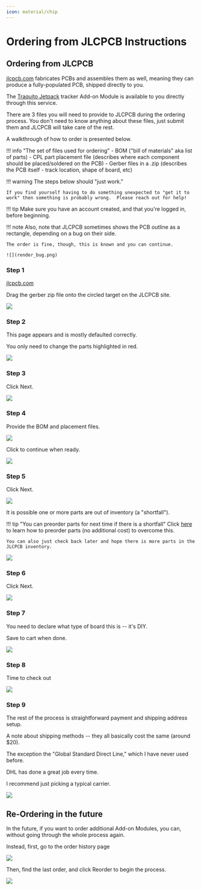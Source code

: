 ```yaml
---
icon: material/chip
---
```


# Ordering from JLCPCB Instructions

## Ordering from JLCPCB

[jlcpcb.com](https://jlcpcb.com/) fabricates PCBs and assembles them as well, meaning they can produce a fully-populated PCB, shipped directly to you.

The [Traquito Jetpack](../../tracker/README.md#hardware-design-file-downloads) tracker Add-on Module is available to you directly through this service.

There are 3 files you will need to provide to JLCPCB during the ordering process.  You don't need to know anything about these files, just submit them and JLCPCB will take care of the rest.

A walkthrough of how to order is presented below.

!!! info "The set of files used for ordering"
    - BOM ("bill of materials" aka list of parts)
    - CPL part placement file (describes where each component should be placed/soldered on the PCB)
    - Gerber files in a .zip (describes the PCB itself - track location, shape of board, etc)

!!! warning
    The steps below should "just work."

    If you find yourself having to do something unexpected to "get it to work" then something is probably wrong.  Please reach out for help!

!!! tip
    Make sure you have an account created, and that you're logged in, before beginning.

!!! note
    Also, note that JLCPCB sometimes shows the PCB outline as a rectangle, depending on a bug on their side.
    
    The order is fine, though, this is known and you can continue.

    ![](render_bug.png)
            

### Step 1

[jlcpcb.com](https://jlcpcb.com/)

Drag the gerber zip file onto the circled target on the JLCPCB site.
            

![](step1.png)

### Step 2

This page appears and is mostly defaulted correctly.

You only need to change the parts highlighted in red.
            

![](step2.png)

### Step 3

Click Next.
            

![](step3.png)

### Step 4

Provide the BOM and placement files.
            

![](step4.1.png)

Click to continue when ready.
            

![](step4.2.png)

### Step 5

Click Next.
            

![](step5.png)

It is possible one or more parts are out of inventory (a "shortfall").

!!! tip "You can preorder parts for next time if there is a shortfall"
    Click [here](./preorder/README.md) to learn how to preorder parts (no additional cost) to overcome this.
    
    You can also just check back later and hope there is more parts in the JLCPCB inventory.

[![](./preorder/shortfall.png)](./preorder/README.md)
            

### Step 6

Click Next.
            

![](step6.png)

### Step 7

You need to declare what type of board this is -- it's DIY.

Save to cart when done.
            

![](step7.png)

### Step 8

Time to check out
            

![](step8.png)

### Step 9

The rest of the process is straightforward payment and shipping address setup.

A note about shipping methods -- they all basically cost the same (around $20).

The exception the "Global Standard Direct Line," which I have never used before.

DHL has done a great job every time.

I recommend just picking a typical carrier.
            

![](step9.png)

## Re-Ordering in the future

In the future, if you want to order additional Add-on Modules, you can, without going through the whole process again.

Instead, first, go to the order history page
            

![](reorder1.png)

Then, find the last order, and click Reorder to begin the process.
            

![](reorder2.png)